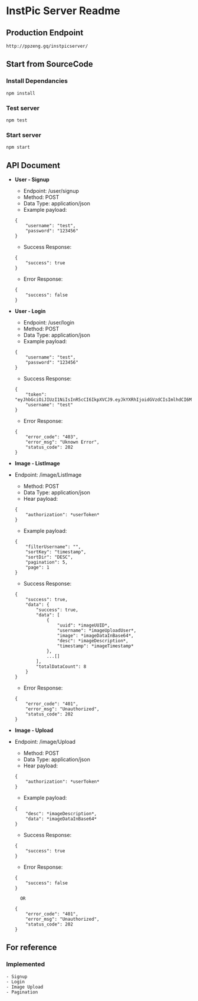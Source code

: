 # InstPic Server Readme
## Production Endpoint
```
http://ppzeng.gq/instpicserver/
```
## Start from SourceCode
### Install Dependancies
```
npm install
```

### Test server
```
npm test
```

### Start server
```
npm start
```

## API Document
- **User - Signup**
    - Endpoint: /user/signup
    - Method: POST
    - Data Type: application/json
    - Example payload:
    ```
    {
        "username": "test",
        "password": "123456"
    }
    ```
    - Success Response:
    ```
    {
        "success": true
    }
    ```
    - Error Response:
    ```
    {
        "success": false
    }
    ```

- **User - Login**
    - Endpoint: /user/login
    - Method: POST
    - Data Type: application/json
    - Example payload:
    ```
    {
        "username": "test",
        "password": "123456"
    }
    ```
    - Success Response:
    ```
    {
        "token": "eyJhbGciOiJIUzI1NiIsInR5cCI6IkpXVCJ9.eyJkYXRhIjoidGVzdCIsImlhdCI6MTYzMzUyNTE1MSwiZXhwIjoxNjMzNTMyMzUxfQ.FvmM13fHUpYZSCnSLlfIYNL4Zv0WcZ_dtEx6dnUjB64",
        "username": "test"
    }
    ```
    - Error Response:
    ```
    {
        "error_code": "403",
        "error_msg": "Uknown Error",
        "status_code": 202
    }
    ```
    
- **Image - ListImage**
- Endpoint: /image/ListImage
    - Method: POST
    - Data Type: application/json
    - Hear payload:
    ```
    {
        "authorization": *userToken*
    }
    ```
    - Example payload:
    ```
    {
        "filterUsername": "",
        "sortKey": "timestamp",
        "sortDir": "DESC",
        "pagination": 5,
        "page": 1
    }
    ```
    - Success Response:
    ```
    {
        "success": true,
        "data": {
            "success": true,
            "data": [
                {
                    "uuid": *imageUUID*,
                    "username": *imageUploadUser*,
                    "image": *imageDataInBase64*,
                    "desc": *imageDescription*,
                    "timestamp": *imageTimestamp*
                },
                ...[]
            ],
            "totalDataCount": 8
        }
    }
    ```
    - Error Response:
    ```
    {
        "error_code": "401",
        "error_msg": "Unauthorized",
        "status_code": 202
    }
    ```

- **Image - Upload**
- Endpoint: /image/Upload
    - Method: POST
    - Data Type: application/json
    - Hear payload:
    ```
    {
        "authorization": *userToken*
    }
    ```
    - Example payload:
    ```
    {
        "desc": *imageDescription*,
        "data": *imageDataInBase64*
    }
    ```
    - Success Response:
    ```
    {
        "success": true
    }
    ```
    - Error Response:
    ```
    {
        "success": false
    }
    ```
        OR
    ```
    {
        "error_code": "401",
        "error_msg": "Unauthorized",
        "status_code": 202
    }
    ```


## For reference
### Implemented
    - Signup 
    - Login
    - Image Upload
    - Pagination
